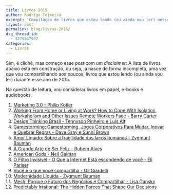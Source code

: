 ```yaml
---
title: Livros 2015
author: Rodrigo Teixeira
excerpt: 'Compilaçao de livros que estou lendo (ou ainda vou ler) nesse ano de 2015. '
layout: post
permalink: blog/livros-2015/
dsq_thread_id:
  - 3279847937
categories:
  - Livros
---
```


Sim, é clichê, mas começo esse post com um *disclaimer*: A lista de livros abaixo está em construção, ou seja, já nasce de forma incompleta, uma vez que vou compartilhando aos poucos, livros que estou lendo (ou ainda vou ler) durante esse ano de 2015. 

Na questão de leitura, vou considerar livros em papel, e-books e audiobooks.

1. [Marketing 3.0 - Philip Kotler](http://www.amazon.com.br/dp/B00H4EBXEC)
2. [Working From Home or Living at Work? How to Cope With Isolation, Workaholism and Other Issues Remote Workers Face - Barry Carter](http://www.amazon.com.br/dp/B00P838WRC)
3. [Design Thinking Brasil - Tennyson Pinheiro e Luis Alt](http://www.amazon.com.br/dp/B009X7NKFS)
4. [Gamestorming: Gamestorming. Jogos Corporativos Para Mudar, Inovar e Quebrar Regras - Dave Gray e Sunni Brown ](http://www.amazon.com.br/dp/8576086093)
5. [Amor Líquido: Sobre a fragilidade dos laços humanos - Zygmunt Bauman](http://www.amazon.com.br/dp/B008FPZPVG)
6. [A Grande Arte de Ser Feliz - Rubem Alves](http://www.amazon.com.br/dp/B00MWBIIY0)
7. [American Gods - Neil Gaiman](http://www.amazon.com.br/dp/B000FC10MU)
8. [O Filtro Invisível - O Que a Internet Está escondendo de você - Eli Pariser](http://www.amazon.com.br/dp/B008OHONOU)
9. [Você é o que você compartilha - Gil Giardelli](http://www.amazon.com.br/dp/B00ENJCPP2)
10. [Modernidade Líquida - Zygmunt Bauman ](http://www.amazon.com.br/dp/8571105987)
11. [Mesh: Porque o Futuro dos Negócios é Compartilhar - Lisa Gansky](http://www.amazon.com.br/dp/B00OI1XBTO)
12. [Predictably Irrational: The Hidden Forces That Shape Our Decisions](http://www.amazon.com.br/dp/B002RI9QJE)
